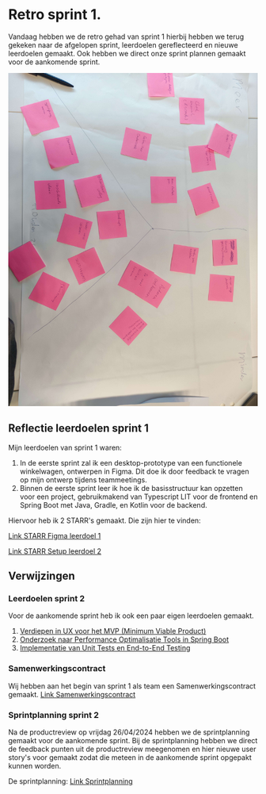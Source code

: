 # Retro sprint 1.

Vandaag hebben we de retro gehad van sprint 1 hierbij hebben we terug gekeken naar de afgelopen sprint,
leerdoelen gereflecteerd en nieuwe leerdoelen gemaakt. Ook hebben we direct onze sprint plannen gemaakt voor
de aankomende sprint.

![Retro Afbeelding](image/retro-card.jpg)

## Reflectie leerdoelen sprint 1

Mijn leerdoelen van sprint 1 waren:

1. In de eerste sprint zal ik een desktop-prototype van een functionele winkelwagen, ontwerpen in Figma. Dit
   doe ik door feedback te vragen op mijn ontwerp tijdens teammeetings.
2. Binnen de eerste sprint leer ik hoe ik de basisstructuur kan opzetten voor een project,
   gebruikmakend van Typescript LIT voor de frontend en Spring Boot met Java, Gradle, en Kotlin voor de
   backend.

Hiervoor heb ik 2 STARR's gemaakt. Die zijn hier te vinden:

[Link STARR Figma leerdoel 1](https://caaruujuuwoo65-propedeuse-hbo-ict-onderwijs-2023-856b9a79d9a1ec.dev.hihva.nl/personal-documents/rocco/sprint1/figma-card-starr/)

[Link STARR Setup leerdoel 2](https://caaruujuuwoo65-propedeuse-hbo-ict-onderwijs-2023-856b9a79d9a1ec.dev.hihva.nl/personal-documents/rocco/sprint1/setup-ts-java-starr/)

## Verwijzingen

### Leerdoelen sprint 2
Voor de aankomende sprint heb ik ook een paar eigen leerdoelen gemaakt.
1. [Verdiepen in UX voor het MVP (Minimum Viable Product)](https://gitlab.fdmci.hva.nl/propedeuse-hbo-ict/onderwijs/2023-2024/out-b-se-bim/blok-4/caaruujuuwoo65/-/issues/116)
2. [Onderzoek naar Performance Optimalisatie Tools in Spring Boot](https://gitlab.fdmci.hva.nl/propedeuse-hbo-ict/onderwijs/2023-2024/out-b-se-bim/blok-4/caaruujuuwoo65/-/issues/117)
3. [Implementatie van Unit Tests en End-to-End Testing](https://gitlab.fdmci.hva.nl/propedeuse-hbo-ict/onderwijs/2023-2024/out-b-se-bim/blok-4/caaruujuuwoo65/-/issues/118)

### Samenwerkingscontract

Wij hebben aan het begin van sprint 1 als team een Samenwerkingscontract gemaakt.
[Link Samenwerkingscontract](https://caaruujuuwoo65-propedeuse-hbo-ict-onderwijs-2023-856b9a79d9a1ec.dev.hihva.nl/teamfiles/samenwerkingscontract/)

### Sprintplanning sprint 2

Na de productreview op vrijdag 26/04/2024 hebben we de sprintplanning gemaakt voor de aankomende sprint.
Bij de sprintplanning hebben we direct de feedback punten uit de productreview meegenomen en hier nieuwe user
story's voor gemaakt zodat die meteen in de aankomende sprint opgepakt kunnen worden. 

De sprintplanning:
[Link Sprintplanning](https://gitlab.fdmci.hva.nl/propedeuse-hbo-ict/onderwijs/2023-2024/out-b-se-bim/blok-4/caaruujuuwoo65/-/milestones/2#tab-issues)